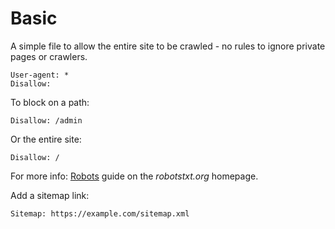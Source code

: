 # Basic

A simple file to allow the entire site to be crawled - no rules to ignore private pages or crawlers.

```
User-agent: *
Disallow:
```

To block on a path:

```
Disallow: /admin
```


Or the entire site:

```
Disallow: /
```


For more info: [Robots](https://www.robotstxt.org/robotstxt.html) guide on the _robotstxt.org_ homepage.


Add a sitemap link:

```
Sitemap: https://example.com/sitemap.xml
```

